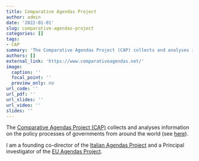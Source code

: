 ```yaml
---
title: Comparative Agendas Project
author: admin
date: '2022-01-01'
slug: comparative-agendas-project
categories: []
tags: 
- CAP
summary: 'The Comparative Agendas Project (CAP) collects and analyses information on the policy processes of governments from around the world. I am a founding co-director of the [Italian Agendas Project](https://www.comparativeagendas.net/italy) and a principal investigator of the [EU Agendas Project](https://www.comparativeagendas.net/eu).'
authors: []
external_link: 'https://www.comparativeagendas.net/'
image:
  caption: ''
  focal_point: ''
  preview_only: no
url_code: ''
url_pdf: ''
url_slides: ''
url_video: ''
slides: ''
---
```


The [Comparative Agendas Project (CAP)](https://www.comparativeagendas.net/) collects and analyses information on the policy processes of governments from around the world (see [here](https://www.comparativeagendas.net/pages/About)).

I am a founding co-director of the [Italian Agendas Project](https://www.comparativeagendas.net/italy) and a Principal investigator of the [EU Agendas Project](https://www.comparativeagendas.net/eu).
